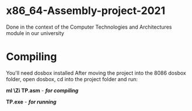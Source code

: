 # x86_64-Assembly-project-2021

Done in the context of the Computer Technologies and Architectures module in our university

# Compiling

You'll need dosbox installed
After moving the project into the 8086 dosbox folder, open dosbox, cd into the project folder and run:

**ml \Zi TP.asm** - ***for compiling***

**TP.exe** - ***for running***

